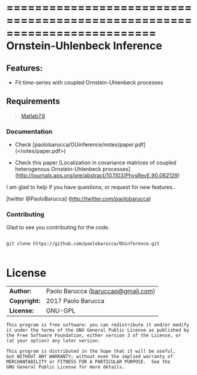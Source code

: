 =========================================================================
Ornstein-Uhlenbeck Inference
=========================================================================

## Features:

* Fit time-series with coupled Ornstein-Uhlenbeck processes


## Requirements

> [Matlab7.6](https://www.mathworks.com/content/dam/mathworks/tag-team/Objects/t/72887_92020v00Cleve_Growth_MATLAB_MathWorks_Two_Decades_Jan_2006.pdf)


### Documentation

* Check [paolobarucca/OUinference/notes/paper.pdf]  (<notes/paper.pdf>)

* Check this paper [Localization in covariance matrices of coupled heterogenous Ornstein-Uhlenbeck processes] (http://journals.aps.org/pre/abstract/10.1103/PhysRevE.90.062129)



I am glad to help if you have questions, or request for new features..

[twitter @PaoloBarucca] (http://twitter.com/paolobarucca) 

### Contributing

Glad to see you contributing for the code.

```

git clone https://github.com/paolobarucca/OUinference.git


```

# License

|                      |                                          |
|:---------------------|:-----------------------------------------|
| **Author:**          | Paolo Barucca (<baruccap@gmail.com>)
| **Copyright:**       | 2017 Paolo Barucca
| **License:**         | GNU-GPL 

    This program is free software: you can redistribute it and/or modify
    it under the terms of the GNU General Public License as published by
    the Free Software Foundation, either version 3 of the License, or
    (at your option) any later version.

    This program is distributed in the hope that it will be useful,
    but WITHOUT ANY WARRANTY; without even the implied warranty of
    MERCHANTABILITY or FITNESS FOR A PARTICULAR PURPOSE.  See the
    GNU General Public License for more details.

